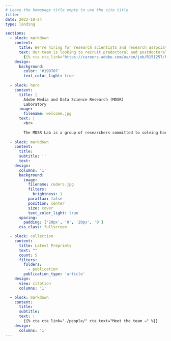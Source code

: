 ```yaml
---
# Leave the homepage title empty to use the site title
title:
date: 2022-10-24
type: landing

sections:
  - block: markdown
    content:
      title: We're hiring for research scientists and research associates!
      text: Our team is looking to recruit predoctoral and postdoctoral researchers with backgrounds in natural language processing, computer vision, behavioral sciences, and machine learning.
        {{% cta cta_link="https://careers.adobe.com/us/en/job/R151257/Research-Scientist" cta_text="Apply now →" %}}
    design:
      background:
        color: '#190707'
        text_color_light: true
  
  - block: hero
    content:
      title: |
        Adobe Media and Data Science Research (MDSR) 
        Laboratory
      image:
        filename: welcome.jpg
      text: |
        <br>
        
        The MDSR Lab is a group of researchers committed to solving hard problems in the broad area of digital media and marketing. The group develops cutting-edge machine learning approaches for important use cases including content understanding and generation, behavior modeling, and human-computer interaction.
        
  - block: markdown
    content:
      title:
      subtitle: ''
      text:
    design:
      columns: '1'
      background:
        image: 
          filename: coders.jpg
          filters:
            brightness: 1
          parallax: false
          position: center
          size: cover
          text_color_light: true
      spacing:
        padding: ['20px', '0', '20px', '0']
      css_class: fullscreen

  - block: collection
    content:
      title: Latest Preprints
      text: ""
      count: 5
      filters:
        folders:
          - publication
        publication_type: 'article'
    design:
      view: citation
      columns: '1'

  - block: markdown
    content:
      title:
      subtitle:
      text: |
        {{% cta cta_link="./people/" cta_text="Meet the team →" %}}
    design:
      columns: '1'
---
```

